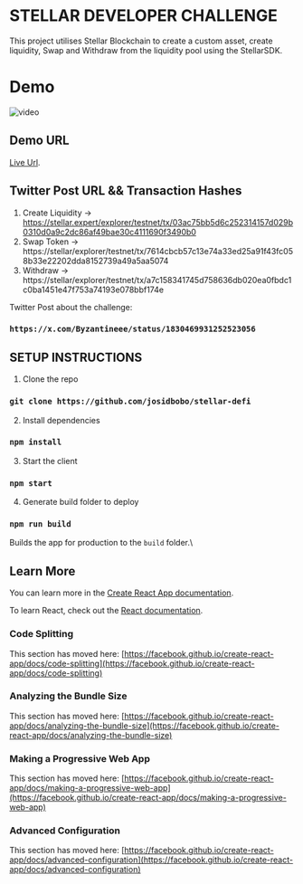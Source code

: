 # STELLAR DEVELOPER CHALLENGE
This project utilises Stellar Blockchain to create a custom asset, create liquidity, Swap and Withdraw from the liquidity pool using the StellarSDK.

# Demo
![video](https://github.com/user-attachments/assets/92bec0db-c27b-4152-a972-46e029f9037a)

## Demo URL
[Live Url](https://66d6920393eedbaff281b8f9--regal-taiyaki-9bf077.netlify.app/).

## Twitter Post URL && Transaction Hashes
1. Create Liquidity ->  https://stellar.expert/explorer/testnet/tx/03ac75bb5d6c252314157d029b0310d0a9c2dc86af49bae30c4111690f3490b0
2. Swap Token ->   https://stellar/explorer/testnet/tx/7614cbcb57c13e74a33ed25a91f43fc058b33e22202dda8152739a49a5aa5074
3. Withdraw ->  https://stellar/explorer/testnet/tx/a7c158341745d758636db020ea0fbdc1c0ba1451e47f753a74193e078bbf174e


Twitter Post about the challenge:  
### `https://x.com/Byzantineee/status/1830469931252523056`

## SETUP INSTRUCTIONS

1. Clone the repo
### `git clone https://github.com/josidbobo/stellar-defi`

2. Install dependencies
### `npm install`

3. Start the client
### `npm start`

4. Generate build folder to deploy
### `npm run build`

Builds the app for production to the `build` folder.\

## Learn More

You can learn more in the [Create React App documentation](https://facebook.github.io/create-react-app/docs/getting-started).

To learn React, check out the [React documentation](https://reactjs.org/).

### Code Splitting

This section has moved here: [https://facebook.github.io/create-react-app/docs/code-splitting](https://facebook.github.io/create-react-app/docs/code-splitting)

### Analyzing the Bundle Size

This section has moved here: [https://facebook.github.io/create-react-app/docs/analyzing-the-bundle-size](https://facebook.github.io/create-react-app/docs/analyzing-the-bundle-size)

### Making a Progressive Web App

This section has moved here: [https://facebook.github.io/create-react-app/docs/making-a-progressive-web-app](https://facebook.github.io/create-react-app/docs/making-a-progressive-web-app)

### Advanced Configuration

This section has moved here: [https://facebook.github.io/create-react-app/docs/advanced-configuration](https://facebook.github.io/create-react-app/docs/advanced-configuration)
